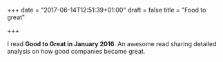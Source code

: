 +++
date = "2017-06-14T12:51:39+01:00"
draft = false
title = "Food to great"

+++

I read **Good to Great in January 2016**. An awesome read sharing detailed analysis on how good companies became great.
